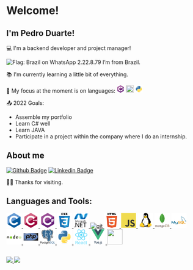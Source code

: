 # Welcome!

 

## I'm Pedro Duarte!

 

💻 I'm a backend developer and project manager!

<img src="https://emojipedia-us.s3.dualstack.us-west-1.amazonaws.com/thumbs/160/whatsapp/326/flag-brazil_1f1e7-1f1f7.png" srcset="https://emojipedia-us.s3.dualstack.us-west-1.amazonaws.com/thumbs/320/whatsapp/326/flag-brazil_1f1e7-1f1f7.png 2x" alt="Flag: Brazil on WhatsApp 2.22.8.79" 
     width="20" height="20" 
      > I’m from Brazil.

:books: I'm currently learning a little bit of everything.

🎯 My focus at the moment is on languages: <code><img src="https://raw.githubusercontent.com/devicons/devicon/master/icons/csharp/csharp-original.svg" alt="csharp" width="20" height="20"/></code>   <code><img src="https://cdn.jsdelivr.net/gh/devicons/devicon/icons/java/java-original-wordmark.svg" width="20" height="20" /></code> <code><img src="https://raw.githubusercontent.com/devicons/devicon/master/icons/python/python-original.svg" alt="python" width="20" height="20"/></code>

:outbox_tray: 2022 Goals:                           
- Assemble my portfolio
- Learn C# well
- Learn JAVA
- Participate in a project within the company where I do an internship.

## About me

[![Github Badge](https://img.shields.io/badge/-Github-000?style=flat-square&logo=Github&logoColor=white&link=LINK_GIT)](https://github.com/PedroD96) [![Linkedin Badge](https://img.shields.io/badge/-LinkedIn-blue?style=flat-square&logo=Linkedin&logoColor=white&link=https://www.linkedin.com/in/pedroduarte96/)](https://www.linkedin.com/in/pedroduarte96/)



👋🏻 Thanks for visiting.


## Languages and Tools:
<p align="left"> <a href="https://www.cprogramming.com/" target="_blank" rel="noreferrer"> <img src="https://raw.githubusercontent.com/devicons/devicon/master/icons/c/c-original.svg" alt="c" width="40" height="40"/> </a> <a href="https://www.w3schools.com/cpp/" target="_blank" rel="noreferrer"> <img src="https://raw.githubusercontent.com/devicons/devicon/master/icons/cplusplus/cplusplus-original.svg" alt="cplusplus" width="40" height="40"/> </a> <a href="https://www.w3schools.com/cs/" target="_blank" rel="noreferrer"> <img src="https://raw.githubusercontent.com/devicons/devicon/master/icons/csharp/csharp-original.svg" alt="csharp" width="40" height="40"/> </a> <a href="https://www.w3schools.com/css/" target="_blank" rel="noreferrer"> <img src="https://raw.githubusercontent.com/devicons/devicon/master/icons/css3/css3-original-wordmark.svg" alt="css3" width="40" height="40"/> </a> <a href="https://dotnet.microsoft.com/" target="_blank" rel="noreferrer"> <img src="https://raw.githubusercontent.com/devicons/devicon/master/icons/dot-net/dot-net-original-wordmark.svg" alt="dotnet" width="40" height="40"/> </a> <a href="https://git-scm.com/" target="_blank" rel="noreferrer"> <img src="https://www.vectorlogo.zone/logos/git-scm/git-scm-icon.svg" alt="git" width="40" height="40"/> </a> <a href="https://www.w3.org/html/" target="_blank" rel="noreferrer"> <img src="https://raw.githubusercontent.com/devicons/devicon/master/icons/html5/html5-original-wordmark.svg" alt="html5" width="40" height="40"/> </a> <a href="https://developer.mozilla.org/en-US/docs/Web/JavaScript" target="_blank" rel="noreferrer"> <img src="https://raw.githubusercontent.com/devicons/devicon/master/icons/javascript/javascript-original.svg" alt="javascript" width="40" height="40"/> </a> <a href="https://www.linux.org/" target="_blank" rel="noreferrer"> <img src="https://raw.githubusercontent.com/devicons/devicon/master/icons/linux/linux-original.svg" alt="linux" width="40" height="40"/> </a> <a href="https://www.mongodb.com/" target="_blank" rel="noreferrer"> <img src="https://raw.githubusercontent.com/devicons/devicon/master/icons/mongodb/mongodb-original-wordmark.svg" alt="mongodb" width="40" height="40"/> </a> <a href="https://www.mysql.com/" target="_blank" rel="noreferrer"> <img src="https://raw.githubusercontent.com/devicons/devicon/master/icons/mysql/mysql-original-wordmark.svg" alt="mysql" width="40" height="40"/> </a> <a href="https://nodejs.org" target="_blank" rel="noreferrer"> <img src="https://raw.githubusercontent.com/devicons/devicon/master/icons/nodejs/nodejs-original-wordmark.svg" alt="nodejs" width="40" height="40"/> </a> <a href="https://www.php.net" target="_blank" rel="noreferrer"> <img src="https://raw.githubusercontent.com/devicons/devicon/master/icons/php/php-original.svg" alt="php" width="40" height="40"/> </a> <a href="https://www.postgresql.org" target="_blank" rel="noreferrer"> <img src="https://raw.githubusercontent.com/devicons/devicon/master/icons/postgresql/postgresql-original-wordmark.svg" alt="postgresql" width="40" height="40"/> </a> <a href="https://www.python.org" target="_blank" rel="noreferrer"> <img src="https://raw.githubusercontent.com/devicons/devicon/master/icons/python/python-original.svg" alt="python" width="40" height="40"/> </a> <a href="https://reactjs.org/" target="_blank" rel="noreferrer"> <img src="https://raw.githubusercontent.com/devicons/devicon/master/icons/react/react-original-wordmark.svg" alt="react" width="40" height="40"/> </a> <a href="https://vuejs.org/" target="_blank" rel="noreferrer"> <img src="https://raw.githubusercontent.com/devicons/devicon/master/icons/vuejs/vuejs-original-wordmark.svg" alt="vuejs" width="40" height="40"/> </a> <img src="https://cdn.jsdelivr.net/gh/devicons/devicon/icons/java/java-original-wordmark.svg" width="40" height="40" />
 </p>

## 
<div>
<a href="https://github.com/PedroD96">
<img height="130em" src="https://github-readme-stats.vercel.app/api/top-langs/?username=PedroD96&layout=compact&langs_count=7&theme=highcontrast"/>
<img height="130em" src="https://github-readme-stats.vercel.app/api?username=PedroD96&show_icons=true&theme=highcontrast&include_all_commits=true&count_private=true"/>
</div>
